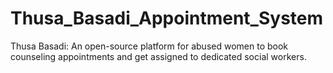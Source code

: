 # Thusa_Basadi_Appointment_System
Thusa Basadi: An open-source platform for abused women to book counseling appointments and get assigned to dedicated social workers.
